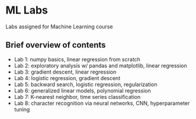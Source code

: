 # ML Labs
Labs assigned for Machine Learning course 

## Brief overview of contents
- Lab 1: numpy basics, linear regression from scratch
- Lab 2: exploratory analysis w/ pandas and matplotlib, linear regression
- Lab 3: gradient descent, linear regression
- Lab 4: logistic regression, gradient descent
- Lab 5: backward search, logistic regression, regularization
- Lab 6: generalized linear models, polynomial regression
- Lab 7: K-nearest neighbor, time series classification
- Lab 8: character recognition via neural networks, CNN, hyperparameter tuning
